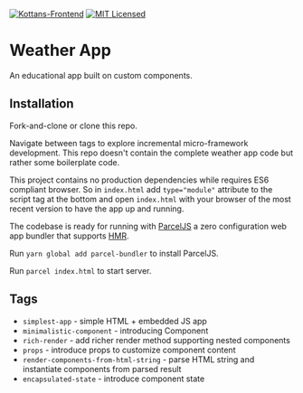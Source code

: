 [![Kottans-Frontend][icon-kottans]][kottans-frontend]
[![MIT Licensed][icon-mit]][license]

# Weather App

An educational app built on custom components.

## Installation

Fork-and-clone or clone this repo.

Navigate between tags to explore incremental
micro-framework development. This repo doesn't
contain the complete weather app code but rather
some boilerplate code.

This project contains no production dependencies
while requires ES6 compliant browser.
So in `index.html` add `type="module"` attribute
to the script tag at the bottom and open `index.html`
with your browser of the most recent version to have
the app up and running.

The codebase is ready for running with
[ParcelJS](https://parceljs.org/)
a zero configuration web app bundler that supports
[HMR](https://parceljs.org/hmr.html).

Run `yarn global add parcel-bundler` to install ParcelJS.

Run `parcel index.html` to start server.

## Tags

 * `simplest-app` - simple HTML + embedded JS app
 * `minimalistic-component` - introducing Component
 * `rich-render` - add richer render method
   supporting nested components
 * `props` - introduce props to customize component content
 * `render-components-from-html-string` - parse HTML string
   and instantiate components from parsed result
 * `encapsulated-state` - introduce component state

[icon-kottans]: https://img.shields.io/badge/%3D(%5E.%5E)%3D-frontend-yellow.svg
[kottans-frontend]: https://github.com/kottans/frontend
[icon-mit]: https://img.shields.io/badge/license-MIT-blue.svg
[license]: https://github.com/Kottans/web/blob/master/LICENSE.md
